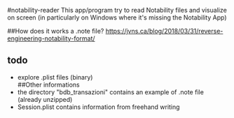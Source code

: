 #notability-reader
This app/program try to read Notability files and visualize on screen 
(in particularly on Windows where it's missing 
the Notability App) 

##How does it works a .note file?
https://jvns.ca/blog/2018/03/31/reverse-engineering-notability-format/
## todo  
- explore .plist files (binary)  
##Other informations
- the directory "bdb_transazioni" contains an example of 
.note file (already unzipped)
- Session.plist contains information from freehand writing